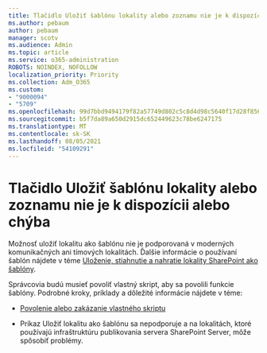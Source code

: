 ```yaml
---
title: Tlačidlo Uložiť šablónu lokality alebo zoznamu nie je k dispozícii alebo chýba
ms.author: pebaum
author: pebaum
manager: scotv
ms.audience: Admin
ms.topic: article
ms.service: o365-administration
ROBOTS: NOINDEX, NOFOLLOW
localization_priority: Priority
ms.collection: Adm_O365
ms.custom:
- "9000094"
- "5709"
ms.openlocfilehash: 99d7bbd9494179f82a57749d802c5c8d4d98c5640f17d28f8562bd9ef5192ed8
ms.sourcegitcommit: b5f7da89a650d2915dc652449623c78be6247175
ms.translationtype: MT
ms.contentlocale: sk-SK
ms.lasthandoff: 08/05/2021
ms.locfileid: "54109291"
---
```

# <a name="save-sitelist-template-button-not-available-or-missing"></a>Tlačidlo Uložiť šablónu lokality alebo zoznamu nie je k dispozícii alebo chýba

Možnosť uložiť lokalitu ako šablónu nie je podporovaná v moderných komunikačných ani tímových lokalitách. Ďalšie informácie o používaní šablón nájdete v téme [Uloženie, stiahnutie a nahratie lokality SharePoint ako šablóny](https://docs.microsoft.com/sharepoint/dev/general-development/save-download-and-upload-a-sharepoint-site-as-a-template).

Správcovia budú musieť povoliť vlastný skript, aby sa povolili funkcie šablóny. Podrobné kroky, príklady a dôležité informácie nájdete v téme:

- [Povolenie alebo zakázanie vlastného skriptu](https://docs.microsoft.com/sharepoint/allow-or-prevent-custom-script)

- Príkaz Uložiť lokalitu ako šablónu sa nepodporuje a na lokalitách, ktoré používajú infraštruktúru publikovania servera SharePoint Server, môže spôsobiť problémy.


